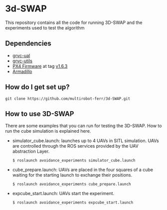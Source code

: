 # 3d-SWAP

This repository contains all the code for running 3D-SWAP and the experiments used to test the algorithm

## Dependencies

 * [grvc-ual](https://github.com/grvcTeam/grvc-ual)
 * [grvc-utils](https://github.com/grvcTeam/grvc-utils)
 * [PX4 Firmware](https://github.com/PX4/Firmware) at tag [v1.6.3](https://github.com/PX4/Firmware/tree/v1.6.3)
 * [Armadillo](http://arma.sourceforge.net/download.html)

## How do I get set up?

``` 
git clone https://github.com/multirobot-ferr/3d-SWAP.git
```

## How to use 3D-SWAP ##

There are some examples that you can run for testing the 3D-SWAP. How to run the cube simulation is explained here.

 * simulator_cube.launch: launches up to 4 UAVs in SITL simulation. UAVs are controlled through the ROS services provided by the UAV abstraction Layer.

    `$ roslaunch avoidance_experiments simulator_cube.launch`

 * cube_prepare.launch: UAVs are placed in the four squares of a cube waiting for the starting launch to exchange their positions. 

    `$ roslaunch avoidance_experiments cube_prepare.launch`

 * expcube_start.launch: UAVs start the experiment.

     `$ roslaunch avoidance_experiments expcube_start.launch`